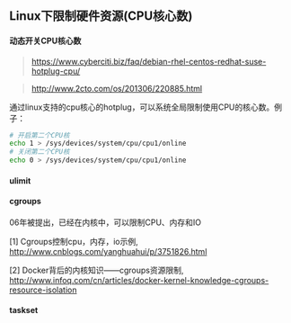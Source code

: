 ## Linux下限制硬件资源(CPU核心数)


#### 动态开关CPU核心数

> https://www.cyberciti.biz/faq/debian-rhel-centos-redhat-suse-hotplug-cpu/

> http://www.2cto.com/os/201306/220885.html

通过linux支持的cpu核心的hotplug，可以系统全局限制使用CPU的核心数。例子：

~~~bash
# 开启第二个CPU核
echo 1 > /sys/devices/system/cpu/cpu1/online
# 关闭第二个CPU核
echo 0 > /sys/devices/system/cpu/cpu1/online
~~~


#### ulimit

#### cgroups

06年被提出，已经在内核中，可以限制CPU、内存和IO

[1] Cgroups控制cpu，内存，io示例, http://www.cnblogs.com/yanghuahui/p/3751826.html

[2] Docker背后的内核知识——cgroups资源限制, http://www.infoq.com/cn/articles/docker-kernel-knowledge-cgroups-resource-isolation

#### taskset